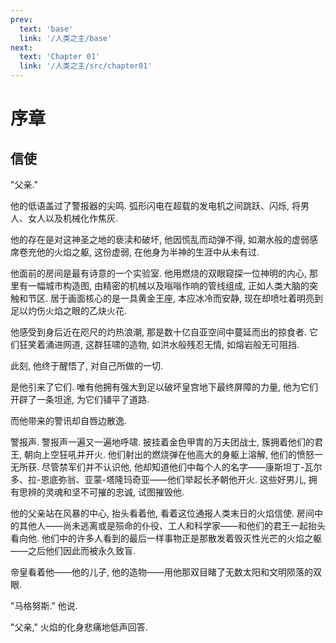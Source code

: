 ```yaml
---
prev:
  text: 'base'
  link: '/人类之主/base'
next:
  text: 'Chapter 01'
  link: '/人类之主/src/chapter01'
---
```


# 序章

## 信使

"父亲."

他的低语盖过了警报器的尖鸣. 弧形闪电在超载的发电机之间跳跃、闪烁, 将男人、女人以及机械化作焦灰.

他的存在是对这神圣之地的亵渎和破坏, 他因慌乱而动弹不得, 如潮水般的虚弱感席卷充他的火焰之躯, 这份虚弱, 在他身为半神的生涯中从未有过.

他面前的房间是最有诗意的一个实验室. 他用燃烧的双眼窥探一位神明的内心, 那里有一幅城市构造图, 由精密的机械以及嗡嗡作响的管线组成, 正如人类大脑的突触和节区. 居于画面核心的是一具黄金王座, 本应冰冷而安静, 现在却喷吐着明亮到足以灼伤火焰之眼的乙炔火花.

他感受到身后近在咫尺的灼热浪潮, 那是数十亿自亚空间中蔓延而出的掠食者. 它们狂笑着涌进网道, 这群狂啸的造物, 如洪水般残忍无情, 如熔岩般无可阻挡.

此刻, 他终于醒悟了, 对自己所做的一切.

是他引来了它们. 唯有他拥有强大到足以破坏皇宫地下最终屏障的力量, 他为它们开辟了一条坦途, 为它们铺平了道路.

而他带来的警讯却自唇边散逸.

警报声. 警报声一遍又一遍地呼啸. 披挂着金色甲胄的万夫团战士, 簇拥着他们的君王, 朝向上空狂吼并开火. 他们射出的燃烧弹在他高大的身躯上溶解, 他们的愤怒一无所获. 尽管禁军们并不认识他, 他却知道他们中每个人的名字——康斯坦丁-瓦尔多、拉-恩底弥翁、亚蒙-塔隆玛奇亚——他们举起长矛朝他开火. 这些好男儿, 拥有思辨的灵魂和坚不可摧的忠诚, 试图摧毁他.

他的父亲站在风暴的中心, 抬头看着他, 看着这位通报人类末日的火焰信使. 房间中的其他人——尚未逃离或是殒命的仆役、工人和科学家——和他们的君王一起抬头看向他. 他们中的许多人看到的最后一样事物正是那散发着毁灭性光芒的火焰之躯——之后他们因此而被永久致盲.

帝皇看着他——他的儿子, 他的造物——用他那双目睹了无数太阳和文明陨落的双眼.

"马格努斯." 他说.

"父亲," 火焰的化身悲痛地低声回答.
